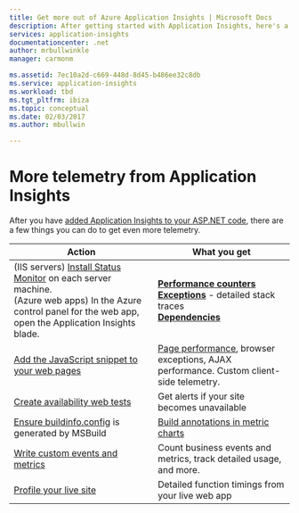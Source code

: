 ```yaml
---
title: Get more out of Azure Application Insights | Microsoft Docs
description: After getting started with Application Insights, here's a summary of the features you can explore.
services: application-insights
documentationcenter: .net
author: mrbullwinkle
manager: carmonm

ms.assetid: 7ec10a2d-c669-448d-8d45-b486ee32c8db
ms.service: application-insights
ms.workload: tbd
ms.tgt_pltfrm: ibiza
ms.topic: conceptual
ms.date: 02/03/2017
ms.author: mbullwin

---
```

# More telemetry from Application Insights
After you have [added Application Insights to your ASP.NET code](../../azure-monitor/app/asp-net.md), there are a few things you can do to get even more telemetry. 

| Action | What you get|
|---|---|
|(IIS servers) [Install Status Monitor](https://go.microsoft.com/fwlink/?LinkId=506648) on each server machine.<br/>(Azure web apps) In the Azure control panel for the web app, open the Application Insights blade.| [**Performance counters**](../../azure-monitor/app/performance-counters.md)<br/>[**Exceptions**](asp-net-exceptions.md) - detailed stack traces<br/>[**Dependencies**](../../azure-monitor/app/asp-net-dependencies.md)|
|[Add the JavaScript snippet to your web pages](../../azure-monitor/app/javascript.md)|[Page performance](../../azure-monitor/app/usage-overview.md), browser exceptions, AJAX performance. Custom client-side telemetry.|
|[Create availability web tests](../../azure-monitor/app/monitor-web-app-availability.md)|Get alerts if your site becomes unavailable|
|[Ensure buildinfo.config](https://msdn.microsoft.com/library/dn449058.aspx) is generated by MSBuild|[Build annotations in metric charts](https://blogs.msdn.microsoft.com/visualstudioalm/2013/11/14/implementing-deployment-markers-in-application-insights/)
|[Write custom events and metrics](../../azure-monitor/app/api-custom-events-metrics.md)|Count business events and metrics, track detailed usage, and more.|
|[Profile your live site](https://aka.ms/AIProfilerPreview)|Detailed function timings from your live web app|






